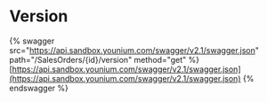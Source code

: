 # Version

{% swagger src="https://api.sandbox.younium.com/swagger/v2.1/swagger.json" path="/SalesOrders/{id}/version" method="get" %}
[https://api.sandbox.younium.com/swagger/v2.1/swagger.json](https://api.sandbox.younium.com/swagger/v2.1/swagger.json)
{% endswagger %}
